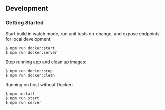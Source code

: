 ## Development

### Getting Started

Start build in watch mode, run unit tests on-change, and expose endpoints for
local development:

```
$ npm run docker:start
$ npm run docker:server
```

Stop running app and clean up images:

```
$ npm run docker:stop
$ npm run docker:clean
```

Running on host without Docker:

```
$ npm install
$ npm run start
$ npm run server
```
